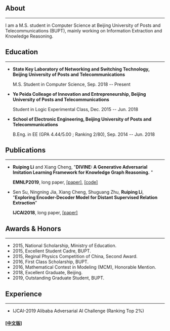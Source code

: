 ## About
---

I am a M.S. student in Computer Science at Beijing University of Posts and Telecommunications (BUPT), mainly working on Information Extraction and Knowledge Reasoning.

## Education

---


* **State Key Laboratory of Networking and Switching Technology, Beijing University of Posts and Telecommunications**

  M.S. Student in Computer Science, Sep. 2018 -- Present

* **Ye Peida Colleage of Innovation and Entrepreneurship, Beijing University of Posts and Telecommunications**

  Student in Logic Experimental Class, Dec. 2015 -- Jun. 2018

* **School of Electronic Engineering, Beijing University of Posts and Telecommunications**

  B.Eng. in EE (GPA 4.44/5.00 ; Ranking 2/80), Sep. 2014 -- Jun. 2018

## Publications

---

* **Ruiping Li** and Xiang Cheng, "**DIVINE: A Generative Adversarial Imitation Learning Framework for Knowledge Graph Reasoning.** "

  **EMNLP2019**, long paper, [[paper]](https://www.aclweb.org/anthology/TBD-709), [[code]](https://github.com/Ruiping-Li/DIVINE)

* Sen Su, Ningning Jia, Xiang Cheng, Shuguang Zhu, **Ruiping Li**, "**Exploring Encoder-Decoder Model for Distant Supervised Relation Extraction**"

  **IJCAI2018**, long paper, [[paper]](https://www.ijcai.org/proceedings/2018/610)


## Awards & Honors
------

- 2015, National Scholarship, Ministry of Education.
- 2015, Excellent Student Cadre, BUPT.
- 2015, Reginal Physics Competition of China, Second Award.
- 2016, First Class Scholarship, BUPT.
- 2016, Mathematical Contest in Modeling (MCM), Honorable Mention.
- 2018, Excellent Graduate, Beijing.
- 2019, Outstanding Graduate Student, BUPT.

##  Experience
------

- IJCAI-2019 Alibaba Adversarial AI Challenge (Ranking Top 2%)



#### [[中文版]](./index_cn.html)

